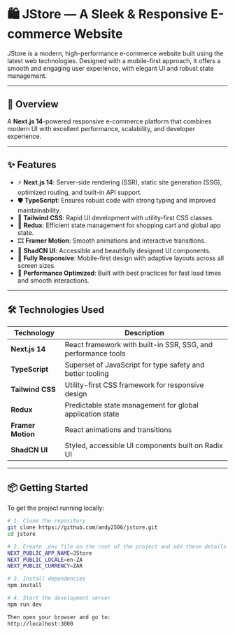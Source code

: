 # 🛍️ JStore — A Sleek & Responsive E-commerce Website

JStore is a modern, high-performance e-commerce website built using the latest web technologies. Designed with a mobile-first approach, it offers a smooth and engaging user experience, with elegant UI and robust state management.

---

## 🚀 Overview

A **Next.js 14**-powered responsive e-commerce platform that combines modern UI with excellent performance, scalability, and developer experience.

---

## ✨ Features

- ⚡ **Next.js 14**: Server-side rendering (SSR), static site generation (SSG), optimized routing, and built-in API support.
- 🛡️ **TypeScript**: Ensures robust code with strong typing and improved maintainability.
- 🎨 **Tailwind CSS**: Rapid UI development with utility-first CSS classes.
- 🧠 **Redux**: Efficient state management for shopping cart and global app state.
- 🎞️ **Framer Motion**: Smooth animations and interactive transitions.
- 💎 **ShadCN UI**: Accessible and beautifully designed UI components.
- 📱 **Fully Responsive**: Mobile-first design with adaptive layouts across all screen sizes.
- 🚀 **Performance Optimized**: Built with best practices for fast load times and smooth interactions.

---

## 🛠️ Technologies Used

| Technology       | Description                                                   |
|------------------|---------------------------------------------------------------|
| **Next.js 14**    | React framework with built-in SSR, SSG, and performance tools |
| **TypeScript**    | Superset of JavaScript for type safety and better tooling     |
| **Tailwind CSS**  | Utility-first CSS framework for responsive design             |
| **Redux**         | Predictable state management for global application state     |
| **Framer Motion** | React animations and transitions                              |
| **ShadCN UI**     | Styled, accessible UI components built on Radix UI            |

---

## 📦 Getting Started

To get the project running locally:

```bash
# 1. Clone the repository
git clone https://github.com/andy2506/jstore.git
cd jstore

# 2. Create .env file on the root of the project and add these details
NEXT_PUBLIC_APP_NAME=JStore
NEXT_PUBLIC_LOCALE=en-ZA
NEXT_PUBLIC_CURRENCY=ZAR

# 3. Install dependencies
npm install

# 4. Start the development server
npm run dev

Then open your browser and go to:
http://localhost:3000
